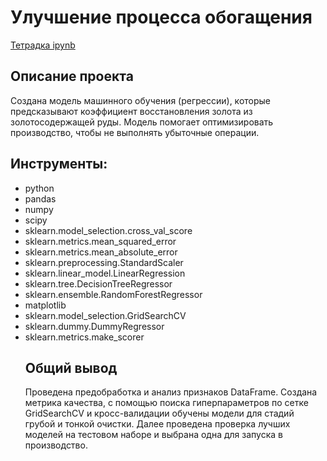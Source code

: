 # Улучшение процесса обогащения  
[Тетрадка ipynb](https://github.com/ipd0828/portfolio/blob/main/Project-2/Обогащение%20золота.ipynb)
## Описание проекта
Создана модель машинного обучения (регрессии), которые предсказывают коэффициент восстановления золота из золотосодержащей руды. Модель помогает оптимизировать производство, чтобы не выполнять убыточные операции.
## Инструменты:
- python
- pandas
- numpy
- scipy
- sklearn.model_selection.cross_val_score
- sklearn.metrics.mean_squared_error
- sklearn.metrics.mean_absolute_error
- sklearn.preprocessing.StandardScaler
- sklearn.linear_model.LinearRegression
- sklearn.tree.DecisionTreeRegressor
- sklearn.ensemble.RandomForestRegressor
- matplotlib
- sklearn.model_selection.GridSearchCV
- sklearn.dummy.DummyRegressor
- sklearn.metrics.make_scorer
  ## Общий вывод
  Проведена предобработка и анализ признаков DataFrame. Создана метрика качества, с помощью поиска гиперпараметров по сетке GridSearchCV и кросс-валидации обучены модели для стадий грубой и тонкой очистки. Далее проведена проверка лучших моделей на тестовом наборе и выбрана одна для запуска в производство.
